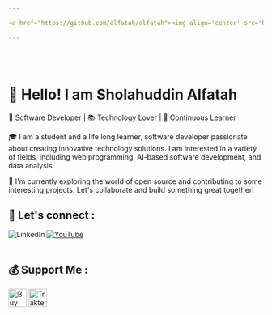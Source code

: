 ```yaml
---

<a href="https://github.com/alfatah/alfatah"><img align='center' src="https://readme-typing-svg.herokuapp.com?color=%237900F7&size=32&vCenter=true&width=512&height=48&lines=console.log('Hello+Brother')"/></a>

---
```


<br>
<br>

# **👋 Hello! I am Sholahuddin Alfatah**

🚀 Software Developer | 📚 Technology Lover | 🌱 Continuous Learner

🎓 I am a student and a life long learner, software developer passionate about creating innovative technology solutions. I am interested in a variety of fields, including web programming, AI-based software development, and data analysis.

💼 I'm currently exploring the world of open source and contributing to some interesting projects. Let's collaborate and build something great together!

<p>

## 🌟 Let's connect :
[<img align="left" alt="LinkedIn" src="https://img.shields.io/badge/linkedin-%230077B5.svg?&style=for-the-badge&logo=linkedin&logoColor=white" />][linkedin]

<a href="https://www.youtube.com/@hooxchannel" target="_blank">
  <img alt="YouTube" src="https://img.shields.io/badge/-YouTube-f70000?style=for-the-badge&logo=youtube&logoColor=white" />
</a>
  
<br />
<br />

[linkedin]: https://www.linkedin.com/in/sholahuddin-alfatah/

## 💰 Support Me :
<a href="https://ko-fi.com/alfatah" target="_blank"><img height="36" style="border:0px;height:36px;" src="https://storage.ko-fi.com/cdn/kofi1.png?v=3" alt="Buy Me a ko-fi" /></a>
<a href="https://trakteer.id/sholahuddin_alfatah/tip" target="_blank"><img id="wse-buttons-preview" src="https://cdn.trakteer.id/images/embed/trbtn-red-3.png" height="36" style="border: 0px; height: 36px; " alt="Trakteer Saya" /></a>


